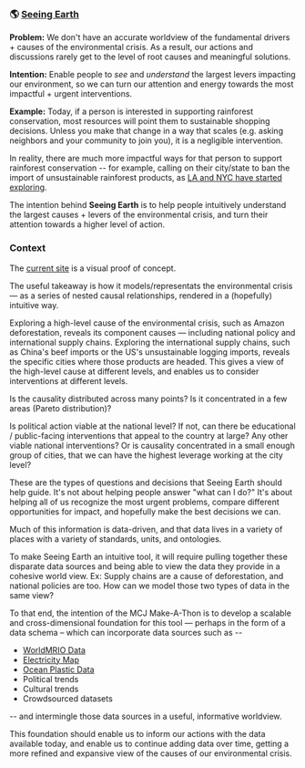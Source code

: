 ### :earth_americas: [Seeing Earth](https://seeing.earth)

**Problem:** We don't have an accurate worldview of the fundamental drivers + causes of the environmental crisis.  As a result, our actions and discussions rarely get to the level of root causes and meaningful solutions.

**Intention:** Enable people to *see* and *understand* the largest levers impacting our environment, so we can turn our attention and energy towards the most impactful + urgent interventions.

**Example:** Today, if a person is interested in supporting rainforest conservation, most resources will point them to sustainable shopping decisions.  Unless you make that change in a way that scales (e.g. asking neighbors and your community to join you), it is a negligible intervention.

In reality, there are much more impactful ways for that person to support rainforest conservation -- for example, calling on their city/state to ban the import of unsustainable rainforest products, as [LA and NYC have started exploring](https://www.cbsnews.com/news/amazon-rainforest-wildfires-nyc-and-la-officials-urge-boycott-of-meat-companies-linked-to-amazon-fires/).

The intention behind **Seeing Earth** is to help people intuitively understand the largest causes + levers of the environmental crisis, and turn their attention towards a higher level of action.

### Context

The [current site](https://seeing.earth) is a visual proof of concept.

The useful takeaway is how it models/representats the environmental crisis — as a series of nested causal relationships, rendered in a (hopefully) intuitive way.

Exploring a high-level cause of the environmental crisis, such as Amazon deforestation, reveals its component causes — including national policy and international supply chains.  Exploring the international supply chains, such as China's beef imports or the US's unsustainable logging imports, reveals the specific cities where those products are headed.  This gives a view of the high-level cause at different levels, and enables us to consider interventions at different levels.

Is the causality distributed across many points?  Is it concentrated in a few areas (Pareto distribution)?

Is political action viable at the national level?  If not, can there be educational / public-facing interventions that appeal to the country at large?  Any other viable national interventions?  Or is causality concentrated in a small enough group of cities, that we can have the highest leverage working at the city level?

These are the types of questions and decisions that Seeing Earth should help guide.  It's not about helping people answer "what can I do?"  It's about helping all of us recognize the most urgent problems, compare different opportunities for impact, and hopefully make the best decisions we can.

Much of this information is data-driven, and that data lives in a variety of places with a variety of standards, units, and ontologies.

To make Seeing Earth an intuitive tool, it will require pulling together these disparate data sources and being able to view the data they provide in a cohesive world view.  Ex: Supply chains are a cause of deforestation, and national policies are too.  How can we model those two types of data in the same view?

To that end, the intention of the MCJ Make-A-Thon is to develop a scalable and cross-dimensional foundation for this tool — perhaps in the form of a data schema – which can incorporate data sources such as -- 

- [WorldMRIO Data](https://https://worldmrio.com/)
- [Electricity Map](https://www.electricitymap.org/ranking)
- [Ocean Plastic Data](https://theoceancleanup.com/sources/)
- Political trends
- Cultural trends
- Crowdsourced datasets

-- and intermingle those data sources in a useful, informative worldview.

This foundation should enable us to inform our actions with the data available today, and enable us to continue adding data over time, getting a more refined and expansive view of the causes of our environmental crisis.
